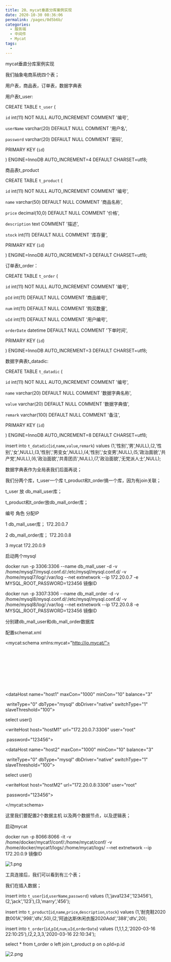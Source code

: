 ```yaml
---
title: 20、mycat垂直分库案例实现
date: 2020-10-30 08:36:06
permalink: /pages/0d5b6b/
categories:
  - 服务端
  - 中间件
  - Mycat
tags:
  - 
---
```

mycat垂直分库案例实现



我们抽象电商系统四个表；

用户表，商品表，订单表，数据字典表

 

用户表t_user:

CREATE TABLE `t_user` (

 `id` int(11) NOT NULL AUTO_INCREMENT COMMENT '编号',

 `userName` varchar(20) DEFAULT NULL COMMENT '用户名',

 `password` varchar(20) DEFAULT NULL COMMENT '密码',

 PRIMARY KEY (`id`)

) ENGINE=InnoDB AUTO_INCREMENT=4 DEFAULT CHARSET=utf8;

 

 

 

商品表t_product

CREATE TABLE `t_product` (

 `id` int(11) NOT NULL AUTO_INCREMENT COMMENT '编号',

 `name` varchar(50) DEFAULT NULL COMMENT '商品名称',

 `price` decimal(10,0) DEFAULT NULL COMMENT '价格',

 `description` text COMMENT '描述',

 `stock` int(11) DEFAULT NULL COMMENT '库存量',

 PRIMARY KEY (`id`)

) ENGINE=InnoDB AUTO_INCREMENT=3 DEFAULT CHARSET=utf8;

 

 订单表t_order：

CREATE TABLE `t_order` (

 `id` int(11) NOT NULL AUTO_INCREMENT COMMENT '编号',

 `pId` int(11) DEFAULT NULL COMMENT '商品编号',

 `num` int(11) DEFAULT NULL COMMENT '购买数量',

 `uId` int(11) DEFAULT NULL COMMENT '用户编号',

 `orderDate` datetime DEFAULT NULL COMMENT '下单时间',

 PRIMARY KEY (`id`)

) ENGINE=InnoDB AUTO_INCREMENT=3 DEFAULT CHARSET=utf8;

 

 

数据字典表t_datadic:

CREATE TABLE `t_datadic` (

 `id` int(11) NOT NULL AUTO_INCREMENT COMMENT '编号',

 `name` varchar(20) DEFAULT NULL COMMENT '数据字典名称',

 `value` varchar(20) DEFAULT NULL COMMENT '数据字典值',

 `remark` varchar(100) DEFAULT NULL COMMENT '备注',

 PRIMARY KEY (`id`)

) ENGINE=InnoDB AUTO_INCREMENT=8 DEFAULT CHARSET=utf8;

 

insert into `t_datadic`(`id`,`name`,`value`,`remark`) values (1,'性别','男',NULL),(2,'性别','女',NULL),(3,'性别','男变女',NULL),(4,'性别','女变男',NULL),(5,'政治面貌','共产党',NULL),(6,'政治面貌','共青团员',NULL),(7,'政治面貌','无党派人士',NULL);

 

 

数据字典表作为全局表我们后面再说；

 

我们分两个库，t_user一个库 t_product和t_order搞一个库，因为有join关联；

t_user 放 db_mall_user库；

t_product和t_order放db_mall_order库；

 

编号	角色	分配IP

1	db_mall_user库；	172.20.0.7

2	db_mall_order库；	172.20.0.8

3	mycat	172.20.0.9

 

启动两个mysql

 docker run -p 3306:3306 --name db_mall_user  -d -v /home/mysql7/mysql.conf.d/:/etc/mysql/mysql.conf.d/ -v /home/mysql7/log/:/var/log --net extnetwork --ip 172.20.0.7 -e MYSQL_ROOT_PASSWORD=123456 镜像ID

docker run -p 3307:3306 --name db_mall_order  -d -v /home/mysql8/mysql.conf.d/:/etc/mysql/mysql.conf.d/ -v /home/mysql8/log/:/var/log --net extnetwork --ip 172.20.0.8 -e MYSQL_ROOT_PASSWORD=123456 镜像ID

 

分别建db_mall_user和db_mall_order数据库

配置schemat.xml

 

<mycat:schema xmlns:mycat="http://io.mycat/">

 

 <schema name="TESTDB" checkSQLschema="true" sqlMaxLimit="100">

     <table name="t_user" primaryKey="id" dataNode="dn1" />

     <table name="t_order" primaryKey="id" dataNode="dn2" />

     <table name="t_product" primaryKey="id" dataNode="dn2" />

 </schema>

 

 <dataNode name="dn1" dataHost="host1" database="db_mall_user" />

 <dataNode name="dn2" dataHost="host2" database="db_mall_order" />

 

 <dataHost name="host1" maxCon="1000" minCon="10" balance="3"

​     writeType="0" dbType="mysql" dbDriver="native" switchType="1" slaveThreshold="100">

   <heartbeat>select user()</heartbeat>

   <!-- can have multi write hosts -->

   <writeHost host="hostM1" url="172.20.0.7:3306" user="root"

​       password="123456">

   </writeHost>

 </dataHost>

 

 <dataHost name="host2" maxCon="1000" minCon="10" balance="3"

​     writeType="0" dbType="mysql" dbDriver="native" switchType="1" slaveThreshold="100">

   <heartbeat>select user()</heartbeat>

   <!-- can have multi write hosts -->

   <writeHost host="hostM2" url="172.20.0.8:3306" user="root"

​       password="123456">

   </writeHost>

 </dataHost>

 

</mycat:schema>

 

这里我们要配置2个数据主机 以及两个数据节点，以及逻辑表；

启动mycat

docker run -p 8066:8066 -it -v /home/docker/mycat1/conf/:/home/mycat/conf/ -v /home/docker/mycat1/logs/:/home/mycat/logs/ --net extnetwork --ip 172.20.0.9 镜像ID

 

![1.png](http://blog.java1234.com/static/userImages/20200323/1584958644484033496.png)

 

工具连接后，我们可以看到有三个表；

 

我们在插入数据；

insert into `t_user`(`id`,`userName`,`password`) values (1,'java1234','123456'),(2,'jack','123'),(3,'marry','456');

 

insert into `t_product`(`id`,`name`,`price`,`description`,`stock`) values (1,'耐克鞋2020款001A','998','dfs',50),(2,'阿迪达斯休闲衣服2020Add','388','dfs',20);

 

insert into `t_order`(`id`,`pId`,`num`,`uId`,`orderDate`) values (1,1,1,2,'2020-03-16 22:10:25'),(2,2,3,3,'2020-03-16 22:10:34');

 

 

select * from t_order o left join t_product p on o.pId=p.id

 

![2.png](http://blog.java1234.com/static/userImages/20200323/1584958659391074245.png)